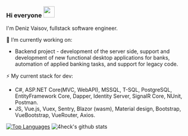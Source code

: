 ### Hi everyone <img src="https://raw.githubusercontent.com/MartinHeinz/MartinHeinz/master/wave.gif" width="30px">
I'm Deniz Vaisov, fullstack software engineer.

🔭 I’m currently working on:
- Backend project - development of the server side, support and development of new functional desktop applications for banks, automation of applied banking tasks, and support for legacy code.

⚡ My current stack for dev:
- С#, ASP.NET Core(MVC, WebAPI), MSSQL, T-SQL, PostgreSQL, EntityFramework Core, Dapper, Identity Server, SignalR Core, NUnit, Postman.
- JS, Vue.js, Vuex, Sentry, Blazor (wasm), Material design, Bootstrap, VueBootstrap, VueRouter, Axios.

[![Top Languages](https://github-readme-stats.vercel.app/api/top-langs/?username=DenizVaisov&layout=compact)]()
![4heck's github stats](https://github-readme-stats.vercel.app/api?username=DenizVaisov&show_icons=true&include_all_commits=true&count_private=true)

<!--
**DenizVaisov/DenizVaisov** is a ✨ _special_ ✨ repository because its `README.md` (this file) appears on your GitHub profile.

Here are some ideas to get you started:

- 🔭 I’m currently working on ...
- 🌱 I’m currently learning ...
- 👯 I’m looking to collaborate on ...
- 🤔 I’m looking for help with ...
- 💬 Ask me about ...
- 📫 How to reach me: ...
- 😄 Pronouns: ...
- ⚡ Fun fact: ...
-->
